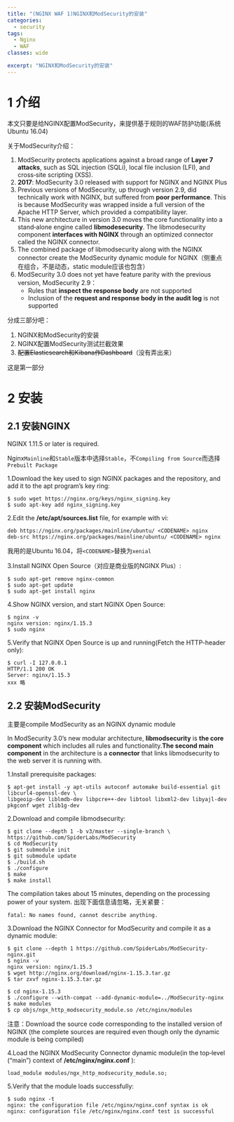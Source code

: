 ```yaml
---
title: "(NGINX WAF 1)NGINX和ModSecurity的安装"
categories:
  - security
tags:
  - Nginx
  - WAF
classes: wide

excerpt: "NGINX和ModSecurity的安装"
---
```


# 1 介绍

本文只要是给NGINX配置ModSecurity，来提供基于规则的WAF防护功能(系统Ubuntu 16.04)

关于ModSecurity介绍：
1. ModSecurity
protects applications against a broad range of **Layer 7 attacks**, such as SQL
injection (SQLi), local file inclusion (LFI), and cross‐site scripting (XSS).
2. **2017**: ModSecurity 3.0 released with support for NGINX and NGINX Plus
3. Previous versions of ModSecurity, up through version 2.9, did technically
work with NGINX, but suffered from **poor performance**. This is because
ModSecurity was wrapped inside a full version of the Apache HTTP Server,
which provided a compatibility layer.
4. This new architecture in version 3.0 moves the core functionality into a
stand‐alone engine called **libmodesecurity**. The libmodesecurity
component **interfaces with NGINX** through an optimized connector called
the NGINX connector.
5. The combined package of libmodsecurity along with the NGINX connector
create the ModSecurity dynamic module for NGINX（侧重点在组合，不是动态，static module应该也包含）
6. ModSecurity 3.0 does not yet have feature parity with the previous version,
ModSecurity 2.9：
   - Rules that **inspect the response body** are not supported
   - Inclusion of the **request and response body in the audit log** is not supported

分成三部分吧：
1. NGINX和ModSecurity的安装
2. NGINX配置ModSecurity测试拦截效果
3. ~~配置Elasticsearch和Kibana作Dashboard~~（没有弄出来）


这是第一部分

# 2 安装
## 2.1 安装NGINX
NGINX 1.11.5 or later is required.

Nginx`Mainline`和`Stable`版本中选择`Stable`，不`Compiling from Source`而选择`Prebuilt Package`

1.Download the key used to sign NGINX packages and the repository, and add it to the apt program’s key ring:
```
$ sudo wget https://nginx.org/keys/nginx_signing.key
$ sudo apt-key add nginx_signing.key
```

2.Edit the **/etc/apt/sources.list** file, for example with vi:
```
deb https://nginx.org/packages/mainline/ubuntu/ <CODENAME> nginx
deb-src https://nginx.org/packages/mainline/ubuntu/ <CODENAME> nginx
```
我用的是Ubuntu 16.04，将`<CODENAME>`替换为`xenial`

3.Install NGINX Open Source（对应是商业版的NGINX Plus）:
```
$ sudo apt-get remove nginx-common
$ sudo apt-get update
$ sudo apt-get install nginx
```

4.Show NGINX version, and start NGINX Open Source:
```
$ nginx -v 
nginx version: nginx/1.15.3
$ sudo nginx
```

5.Verify that NGINX Open Source is up and running(Fetch the HTTP-header only):
```
$ curl -I 127.0.0.1
HTTP/1.1 200 OK
Server: nginx/1.15.3
xxx 略
```

## 2.2 安装ModSecurity
主要是compile ModSecurity as an NGINX dynamic module

In ModSecurity 3.0’s new modular
architecture, **libmodsecurity** is **the core component** which includes all
rules and functionality.**The second main component** in the architecture is a
**connector** that links libmodsecurity to the web server it is running with.

1.Install prerequisite packages:
```
$ apt-get install -y apt-utils autoconf automake build-essential git libcurl4-openssl-dev \
libgeoip-dev liblmdb-dev libpcre++-dev libtool libxml2-dev libyajl-dev pkgconf wget zlib1g-dev
```

2.Download and compile libmodsecurity:
```
$ git clone --depth 1 -b v3/master --single-branch \
https://github.com/SpiderLabs/ModSecurity
$ cd ModSecurity
$ git submodule init
$ git submodule update
$ ./build.sh
$ ./configure
$ make
$ make install
```
The compilation takes about 15 minutes, depending on the processing power
of your system.
出现下面信息请忽略，无关紧要：
```
fatal: No names found, cannot describe anything.
```

3.Download the NGINX Connector for ModSecurity and compile it
as a dynamic module:
```
$ git clone --depth 1 https://github.com/SpiderLabs/ModSecurity-nginx.git
$ nginx -v
nginx version: nginx/1.15.3
$ wget http://nginx.org/download/nginx-1.15.3.tar.gz
$ tar zxvf nginx-1.15.3.tar.gz

$ cd nginx-1.15.3
$ ./configure --with-compat --add-dynamic-module=../ModSecurity-nginx
$ make modules
$ cp objs/ngx_http_modsecurity_module.so /etc/nginx/modules
```
注意：Download the source code corresponding to the installed version of
NGINX (the complete sources are required even though only the dynamic
module is being compiled)

4.Load the NGINX ModSecurity Connector dynamic module(in the top‐level (“main”) context of **/etc/nginx/nginx.conf** ):
```
load_module modules/ngx_http_modsecurity_module.so;
```

5.Verify that the module loads successfully:
```
$ sudo nginx -t
nginx: the configuration file /etc/nginx/nginx.conf syntax is ok
nginx: configuration file /etc/nginx/nginx.conf test is successful
```
